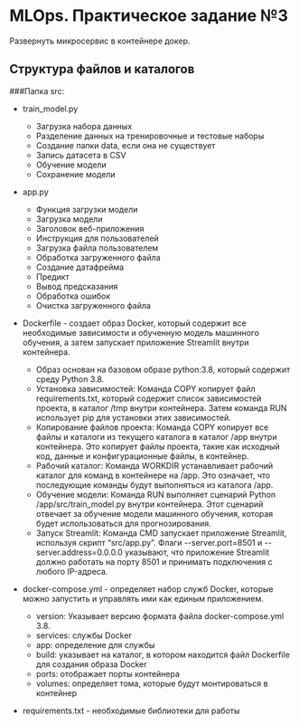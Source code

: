 # MLOps. Практическое задание №3

Развернуть микросервис в контейнере докер.

## Структура файлов и каталогов

###Папка src:

- train_model.py 
   - Загрузка набора данных
   - Разделение данных на тренировочные и тестовые наборы
   - Создание папки data, если она не существует
   - Запись датасета в CSV
   - Обучение модели
   - Сохранение модели

- app.py
   - Функция загрузки модели
   - Загрузка модели
   - Заголовок веб-приложения
   - Инструкция для пользователей
   - Загрузка файла пользователем
   - Обработка загруженного файла
   - Создание датафрейма
   - Предикт
   - Вывод предсказания
   - Обработка ошибок
   - Очистка загруженного файла
     
- Dockerfile - создает образ Docker, который содержит все необходимые зависимости и обученную модель машинного обучения, а затем запускает приложение Streamlit внутри контейнера.
   - Образ основан на базовом образе python:3.8, который содержит среду Python 3.8.
   - Установка зависимостей: Команда COPY копирует файл requirements.txt, который содержит список зависимостей проекта, в каталог /tmp внутри контейнера. Затем команда RUN использует pip для установки этих зависимостей.
   - Копирование файлов проекта: Команда COPY копирует все файлы и каталоги из текущего каталога в каталог /app внутри контейнера. Это копирует файлы проекта, такие как исходный код, данные и конфигурационные файлы, в контейнер.
   - Рабочий каталог: Команда WORKDIR устанавливает рабочий каталог для команд в контейнере на /app. Это означает, что последующие команды будут выполняться из каталога /app.
   - Обучение модели: Команда RUN выполняет сценарий Python /app/src/train_model.py внутри контейнера. Этот сценарий отвечает за обучение модели машинного обучения, которая будет использоваться для прогнозирования.
   - Запуск Streamlit: Команда CMD запускает приложение Streamlit, используя скрипт “src/app.py”. Флаги --server.port=8501 и --server.address=0.0.0.0 указывают, что приложение Streamlit должно работать на порту 8501 и принимать подключения с любого IP-адреса.

- docker-compose.yml - определяет набор служб Docker, которые можно запустить и управлять ими как единым приложением.
   - version: Указывает версию формата файла docker-compose.yml 3.8.
   - services: службы Docker
   - app: определение для службы
   - build: указывает на каталог, в котором находится файл Dockerfile для создания образа Docker
   - ports: отображает порты контейнера
   - volumes: определяет тома, которые будут монтироваться в контейнер

- requirements.txt - необходимые библиотеки для работы
